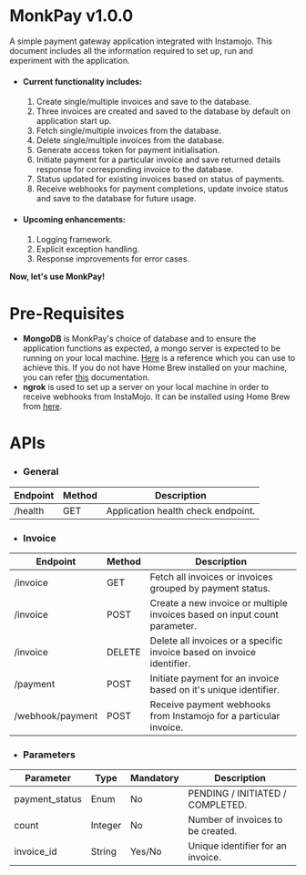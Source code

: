 # MonkPay v1.0.0

A simple payment gateway application integrated with Instamojo. This document includes all the information required to set up, run and experiment with the application.

- #### Current functionality includes:
  1. Create single/multiple invoices and save to the database.
  2. Three invoices are created and saved to the database by default on application start up.
  2. Fetch single/multiple invoices from the database.
  3. Delete single/multiple invoices from the database.
  4. Generate access token for payment initialisation.
  4. Initiate payment for a particular invoice and save returned details response for corresponding invoice to the database.
  5. Status updated for existing invoices based on status of payments.
  6. Receive webhooks for payment completions, update invoice status and save to the database for future usage.

- #### Upcoming enhancements:
  1. Logging framework.
  2. Explicit exception handling.
  3. Response improvements for error cases.

**Now, let's use MonkPay!**

# Pre-Requisites

- **MongoDB** is MonkPay's choice of database and to ensure the application functions as expected, a mongo server is expected to be running on your local machine.
    [Here](https://www.mongodb.com/docs/manual/administration/install-community/) is a reference which you can use to achieve this. If you do not have Home Brew installed on your machine, you can refer [this](https://brew.sh/) documentation.
- **ngrok** is used to set up a server on your local machine in order to receive webhooks from InstaMojo. It can be installed using Home Brew from [here](https://ngrok.com/download).

# APIs

- ### General

| Endpoint | Method | Description                        |
|----------|--------|------------------------------------|
| /health  | GET    | Application health check endpoint. |

- ### Invoice

| Endpoint         | Method | Description                                                               |
|------------------|--------|---------------------------------------------------------------------------|
| /invoice         | GET    | Fetch all invoices or invoices grouped by payment status.                 |
| /invoice         | POST   | Create a new invoice or multiple invoices based on input count parameter. |
| /invoice         | DELETE | Delete all invoices or a specific invoice based on invoice identifier.    |
| /payment         | POST   | Initiate payment for an invoice based on it's unique identifier.          |
| /webhook/payment | POST   | Receive payment webhooks from Instamojo for a particular invoice.         |

- ### Parameters

| Parameter      | Type    | Mandatory | Description                       |
|----------------|---------|-----------|-----------------------------------|
| payment_status | Enum    | No        | PENDING / INITIATED / COMPLETED.  |
| count          | Integer | No        | Number of invoices to be created. |
| invoice_id     | String  | Yes/No    | Unique identifier for an invoice. |
